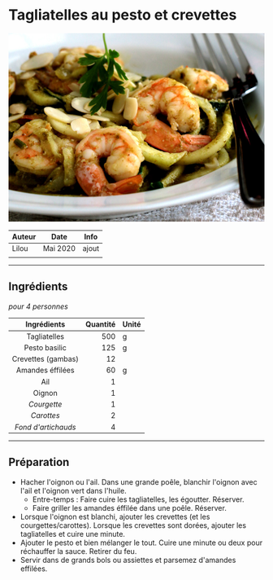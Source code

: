 # Tagliatelles au pesto et crevettes

![photo](photos/pates_pesto_crevettes.jpg)

| Auteur         | Date           | Info  |
| -------------- |:--------------:| ----- |
| Lilou         | Mai 2020         | ajout |
|                |                |       |

___

## Ingrédients

*pour 4 personnes*

| Ingrédients               | Quantité     | Unité
|:-------------------------:|-------------:|-------
| Tagliatelles                  |           500 | g
| Pesto basilic                  |           125 | g
| Crevettes (gambas)                |           12 | 
| Amandes éffilées               |            60 |g
| Ail              |            1|
| Oignon             |            1|
| *Courgette*   |            1 | 
| *Carottes*  |           2| 
| *Fond d'artichauds*  |           4| 

___

## Préparation

* Hacher l'oignon ou l'ail. Dans une grande poêle, blanchir l'oignon avec l'ail et l'oignon vert dans l'huile.
  * Entre-temps : Faire cuire les tagliatelles, les égoutter. Réserver. 
  * Faire griller les amandes éffilée dans une poêle. Réserver. 
* Lorsque l'oignon est blanchi, ajouter les crevettes (et les courgettes/carottes). Lorsque les crevettes sont dorées, ajouter les tagliatelles et cuire une minute.
* Ajouter le pesto et bien mélanger le tout. Cuire une minute ou deux pour réchauffer la sauce. Retirer du feu.
* Servir dans de grands bols ou assiettes et parsemez d'amandes effilées. 
